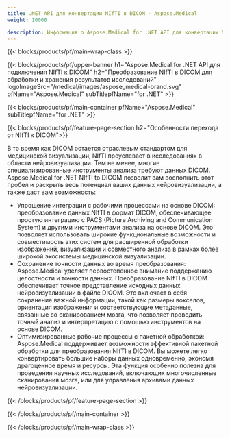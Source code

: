 ```yaml
---
title: .NET API для конвертации NIfTI в DICOM - Aspose.Medical
weight: 10000

description: Информация о Aspose.Medical for .NET API для конвертации NIfTI в DICOM
---
```


{{< blocks/products/pf/main-wrap-class >}}

{{< blocks/products/pf/upper-banner h1="Aspose.Medical for .NET API для подключения NIfTI к DICOM" h2="Преобразование NIfTI в DICOM для обработки и хранения результатов исследований" logoImageSrc="/medical/images/aspose_medical-brand.svg" pfName="Aspose.Medical" subTitlepfName="for .NET" >}}

{{< blocks/products/pf/main-container pfName="Aspose.Medical" subTitlepfName="for .NET" >}}

{{< blocks/products/pf/feature-page-section h2="Особенности перехода от NIfTI к DICOM">}}

<p>В то время как DICOM остается отраслевым стандартом для медицинской визуализации, NIfTI преуспевает в исследованиях в области нейровизуализации. Тем не менее, многие специализированные инструменты анализа требуют данных DICOM. Aspose.Medical for .NET NIfTI to DICOM позволит вам восполнить этот пробел и раскрыть весь потенциал ваших данных нейровизуализации, а также даст вам возможность:</p>

<ul>
<li>Упрощение интеграции с рабочими процессами на основе DICOM: преобразование данных NIfTI в формат DICOM, обеспечивающее простую интеграцию с PACS (Picture Archiving and Communication System) и другими инструментами анализа на основе DICOM. Это позволяет использовать широкие функциональные возможности и совместимость этих систем для расширенной обработки изображений, визуализации и совместного анализа в рамках более широкой экосистемы медицинской визуализации.</li>
<li>Сохранение точности данных во время преобразования: Aspose.Medical уделяет первостепенное внимание поддержанию целостности и точности данных. Преобразование NIfTI в DICOM обеспечивает точное представление исходных данных нейровизуализации в файле DICOM. Это включает в себя сохранение важной информации, такой как размеры вокселов, ориентация изображения и соответствующие метаданные, связанные со сканированием мозга, что позволяет проводить точный анализ и интерпретацию с помощью инструментов на основе DICOM.</li>
<li>Оптимизированные рабочие процессы с пакетной обработкой: Aspose.Medical поддерживает возможности эффективной пакетной обработки для преобразования NIfTI в DICOM. Вы можете легко конвертировать большие наборы данных одновременно, экономя драгоценное время и ресурсы. Эта функция особенно полезна для проведения научных исследований, включающих многочисленные сканирования мозга, или для управления архивами данных нейровизуализации.</li>
</ul>

{{< /blocks/products/pf/feature-page-section >}}

{{< /blocks/products/pf/main-container >}}

{{< /blocks/products/pf/main-wrap-class >}}